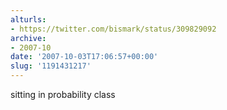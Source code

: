```yaml
---
alturls:
- https://twitter.com/bismark/status/309829092
archive:
- 2007-10
date: '2007-10-03T17:06:57+00:00'
slug: '1191431217'
---
```


sitting in probability class

